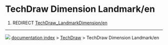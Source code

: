 # TechDraw Dimension Landmark/en
1.  REDIRECT [TechDraw_LandmarkDimension/en](TechDraw_LandmarkDimension/en.md)



---
![](images/Button_right.svg) [documentation index](../README.md) > [TechDraw](TechDraw_Workbench.md) > TechDraw Dimension Landmark/en
